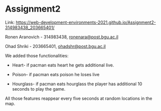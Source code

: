 # Assignment2
 
Link: https://web-development-environments-2021.github.io/Assignment2-314983438_203665401/

Ronen Aranovich - 314983438, ronenara@post.bgu.ac.il

Ohad Shriki - 203665401, ohadshr@post.bgu.ac.il

We added those functionalities:

-	Heart- if pacman eats heart he gets additional live.

-	Poison- if pacman eats poison he loses live

-	Hourglass- if pacman eats hourglass the player has additional 10 seconds to play the game.

All those features reappear every five seconds at random locations in the map.



